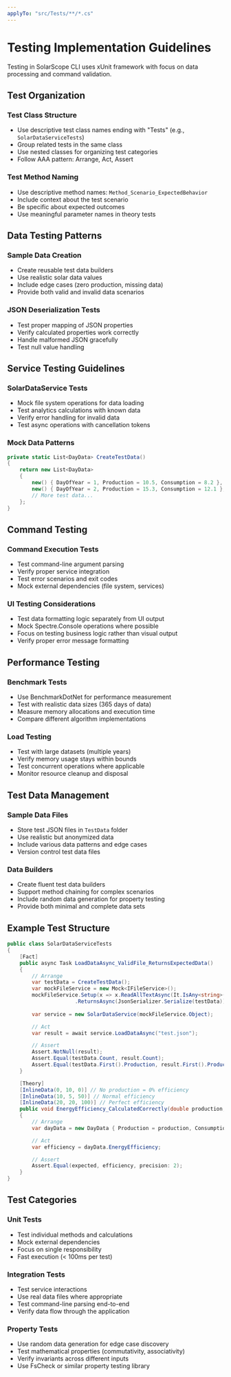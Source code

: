 ```yaml
---
applyTo: "src/Tests/**/*.cs"
---
```


# Testing Implementation Guidelines

Testing in SolarScope CLI uses xUnit framework with focus on data processing and command validation.

## Test Organization

### Test Class Structure
- Use descriptive test class names ending with "Tests" (e.g., `SolarDataServiceTests`)
- Group related tests in the same class
- Use nested classes for organizing test categories
- Follow AAA pattern: Arrange, Act, Assert

### Test Method Naming
- Use descriptive method names: `Method_Scenario_ExpectedBehavior`
- Include context about the test scenario
- Be specific about expected outcomes
- Use meaningful parameter names in theory tests

## Data Testing Patterns

### Sample Data Creation
- Create reusable test data builders
- Use realistic solar data values
- Include edge cases (zero production, missing data)
- Provide both valid and invalid data scenarios

### JSON Deserialization Tests
- Test proper mapping of JSON properties
- Verify calculated properties work correctly
- Handle malformed JSON gracefully
- Test null value handling

## Service Testing Guidelines

### SolarDataService Tests
- Mock file system operations for data loading
- Test analytics calculations with known data
- Verify error handling for invalid data
- Test async operations with cancellation tokens

### Mock Data Patterns
```csharp
private static List<DayData> CreateTestData()
{
    return new List<DayData>
    {
        new() { DayOfYear = 1, Production = 10.5, Consumption = 8.2 },
        new() { DayOfYear = 2, Production = 15.3, Consumption = 12.1 },
        // More test data...
    };
}
```

## Command Testing

### Command Execution Tests
- Test command-line argument parsing
- Verify proper service integration
- Test error scenarios and exit codes
- Mock external dependencies (file system, services)

### UI Testing Considerations
- Test data formatting logic separately from UI output
- Mock Spectre.Console operations where possible
- Focus on testing business logic rather than visual output
- Verify proper error message formatting

## Performance Testing

### Benchmark Tests
- Use BenchmarkDotNet for performance measurement
- Test with realistic data sizes (365 days of data)
- Measure memory allocations and execution time
- Compare different algorithm implementations

### Load Testing
- Test with large datasets (multiple years)
- Verify memory usage stays within bounds
- Test concurrent operations where applicable
- Monitor resource cleanup and disposal

## Test Data Management

### Sample Data Files
- Store test JSON files in `TestData` folder
- Use realistic but anonymized data
- Include various data patterns and edge cases
- Version control test data files

### Data Builders
- Create fluent test data builders
- Support method chaining for complex scenarios
- Include random data generation for property testing
- Provide both minimal and complete data sets

## Example Test Structure

```csharp
public class SolarDataServiceTests
{
    [Fact]
    public async Task LoadDataAsync_ValidFile_ReturnsExpectedData()
    {
        // Arrange
        var testData = CreateTestData();
        var mockFileService = new Mock<IFileService>();
        mockFileService.Setup(x => x.ReadAllTextAsync(It.IsAny<string>()))
                      .ReturnsAsync(JsonSerializer.Serialize(testData));
        
        var service = new SolarDataService(mockFileService.Object);

        // Act
        var result = await service.LoadDataAsync("test.json");

        // Assert
        Assert.NotNull(result);
        Assert.Equal(testData.Count, result.Count);
        Assert.Equal(testData.First().Production, result.First().Production);
    }

    [Theory]
    [InlineData(0, 10, 0)] // No production = 0% efficiency
    [InlineData(10, 5, 50)] // Normal efficiency
    [InlineData(20, 20, 100)] // Perfect efficiency
    public void EnergyEfficiency_CalculatedCorrectly(double production, double consumption, double expected)
    {
        // Arrange
        var dayData = new DayData { Production = production, Consumption = consumption };

        // Act
        var efficiency = dayData.EnergyEfficiency;

        // Assert
        Assert.Equal(expected, efficiency, precision: 2);
    }
}
```

## Test Categories

### Unit Tests
- Test individual methods and calculations
- Mock external dependencies
- Focus on single responsibility
- Fast execution (< 100ms per test)

### Integration Tests
- Test service interactions
- Use real data files where appropriate
- Test command-line parsing end-to-end
- Verify data flow through the application

### Property Tests
- Use random data generation for edge case discovery
- Test mathematical properties (commutativity, associativity)
- Verify invariants across different inputs
- Use FsCheck or similar property testing library
